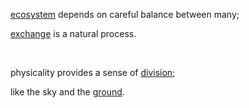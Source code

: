 [ecosystem](../ecosystem.md) depends on careful balance between many;

[exchange](../../exchange.md) is a natural process.

<br>

physicality provides a sense of [division](/void/gravity/density/matter/mass/division.md);

like the sky and the [ground](/void/gravity/density/matter/mass/orbit/balance/ground.md).
